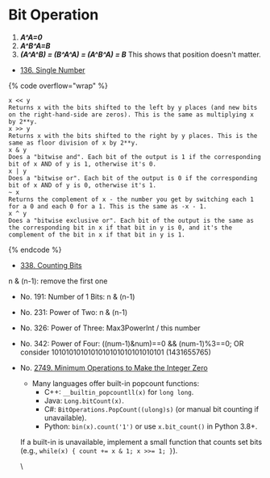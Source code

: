 # Bit Operation

1. _**A^A=0**_
2. _**A^B^A=B**_
3. _**(A^A^B) = (B^A^A) = (A^B^A) = B**_ This shows that position doesn't matter.



* [136. Single Number](https://leetcode.com/problems/single-number/)



{% code overflow="wrap" %}
```
x << y
Returns x with the bits shifted to the left by y places (and new bits on the right-hand-side are zeros). This is the same as multiplying x by 2**y.
x >> y
Returns x with the bits shifted to the right by y places. This is the same as floor division of x by 2**y.
x & y
Does a "bitwise and". Each bit of the output is 1 if the corresponding bit of x AND of y is 1, otherwise it's 0.
x | y
Does a "bitwise or". Each bit of the output is 0 if the corresponding bit of x AND of y is 0, otherwise it's 1.
~ x
Returns the complement of x - the number you get by switching each 1 for a 0 and each 0 for a 1. This is the same as -x - 1.
x ^ y
Does a "bitwise exclusive or". Each bit of the output is the same as the corresponding bit in x if that bit in y is 0, and it's the complement of the bit in x if that bit in y is 1.
```
{% endcode %}

* [338. Counting Bits](https://leetcode.com/problems/counting-bits/)





n & (n-1): remove the first one

* No. 191: Number of 1 Bits:  n & (n-1)



* No. 231: Power of Two: n & (n-1)
* No. 326: Power of Three: Max3PowerInt / this number
* No. 342: Power of Four: ((num-1)\&num)==0 && (num-1)%3==0; OR consider 1010101010101010101010101010101 (1431655765)



*   No. [2749. Minimum Operations to Make the Integer Zero](https://leetcode.com/problems/minimum-operations-to-make-the-integer-zero/)

    * Many languages offer built-in popcount functions:
      * C++: `__builtin_popcountll(x)` for `long long`.
      * Java: `Long.bitCount(x)`.
      * C#: `BitOperations.PopCount((ulong)s)` (or manual bit counting if unavailable).
      * Python: `bin(x).count('1')` or use `x.bit_count()` in Python 3.8+.

    If a built-in is unavailable, implement a small function that counts set bits (e.g., `while(x) { count += x & 1; x >>= 1; }`).

    \

